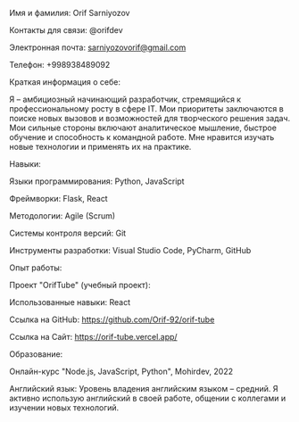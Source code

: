 Имя и фамилия: Orif Sarniyozov

Контакты для связи: @orifdev

Электронная почта: sarniyozovorif@gmail.com

Телефон: +998938489092

Краткая информация о себе:

Я – амбициозный начинающий разработчик, стремящийся к профессиональному росту в сфере IT. Мои приоритеты заключаются в поиске новых вызовов и возможностей для творческого решения задач. Мои сильные стороны включают аналитическое мышление, быстрое обучение и способность к командной работе. Мне нравится изучать новые технологии и применять их на практике.

Навыки:

Языки программирования: Python, JavaScript

Фреймворки: Flask, React

Методологии: Agile (Scrum)

Системы контроля версий: Git

Инструменты разработки: Visual Studio Code, PyCharm, GitHub

Опыт работы:

Проект "OrifTube" (учебный проект):

Использованные навыки: React

Ссылка на GitHub: https://github.com/Orif-92/orif-tube

Ссылка на Сайт: https://orif-tube.vercel.app/

Образование:

Онлайн-курс "Node.js, JavaScript, Python", Mohirdev, 2022

Английский язык:
Уровень владения английским языком – средний. Я активно использую английский в своей работе, общении с коллегами и изучении новых технологий.
